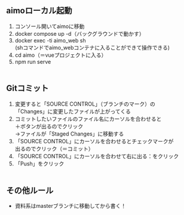 ## aimoローカル起動
1. コンソール開いてaimoに移動
2. docker compose up -d（バックグラウンドで動かす）
3. docker exec -ti aimo_web sh<br/>(shコマンドでaimo_webコンテナに入ることができて操作できる)
4. cd aimo（＝vueプロジェクトに入る）
5. npm run serve
<br/><br/>
## Gitコミット
1. 変更すると「SOURCE CONTROL」（ブランチのマーク）の<br/>
  「Changes」に変更したファイルが上がってくる
2. コミットしたいファイルのファイル名にカーソルを合わせると<br/>
    ＋ボタンが出るのでクリック<br/>
    →ファイルが「Staged Changes」に移動する
3. 「SOURCE CONTROL」にカーソルを合わせるとチェックマークが<br/>
    出るのでクリック（＝コミット）
4. 「SOURCE CONTROL」にカーソルを合わせて右に出る：をクリック
5. 「Push」をクリック
<br/><br/>
## その他ルール
- 資料系はmasterブランチに移動してから書く！